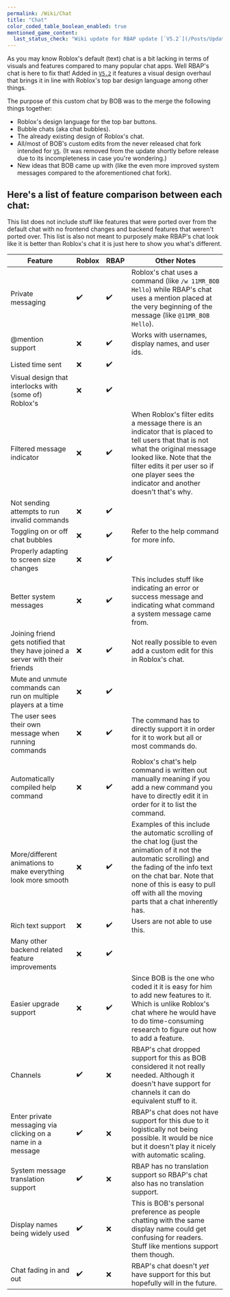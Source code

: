 ```yaml
---
permalink: /Wiki/Chat
title: "Chat"
color_coded_table_boolean_enabled: true
mentioned_game_content:
  last_status_check: "Wiki update for RBAP update [`V5.2`](/Posts/Update-Log/5-2-0)"
---
```


As you may know Roblox's default (text) chat is a bit lacking in terms of visuals and features compared to many popular chat apps. Well RBAP's chat is here to fix that! Added in [`V5.2`](/Posts/Update-Log/5-2-0) it features a visual design overhaul that brings it in line with Roblox's top bar design language among other things.

The purpose of this custom chat by BOB was to the merge the following things together:
* Roblox's design language for the top bar buttons.
* Bubble chats (aka chat bubbles).
* The already existing design of Roblox's chat.
* All/most of BOB's custom edits from the never released chat fork intended for [`V5`](/Posts/Update-Log/5-0-0). (It was removed from the update shortly before release due to its incompleteness in case you're wondering.)
* New ideas that BOB came up with (like the even more improved system messages compared to the aforementioned chat fork).

## Here's a list of feature comparison between each chat:

This list does not include stuff like features that were ported over from the default chat with no frontend changes and backend features that weren't ported over. This list is also not meant to purposely make RBAP's chat look like it is better than Roblox's chat it is just here to show you what's different.

| Feature | Roblox | RBAP | Other Notes |
|-|-|-|-|
| Private messaging																	| ✔️ | ✔️ | Roblox's chat uses a command (like `/w 11MR_BOB Hello`) while RBAP's chat uses a mention placed at the very beginning of the message (like `@11MR_BOB Hello`). |
| @mention support																	| ❌ | ✔️ | Works with usernames, display names, and user ids. |
| Listed time sent																	| ❌ | ✔️ |  |
| Visual design that interlocks with (some of) Roblox's								| ❌ | ✔️ |  |
| Filtered message indicator														| ❌ | ✔️ | When Roblox's filter edits a message there is an indicator that is placed to tell users that that is not what the original message looked like. Note that the filter edits it per user so if one player sees the indicator and another doesn't that's why. |
| Not sending attempts to run invalid commands										| ❌ | ✔️ |  |
| Toggling on or off chat bubbles													| ❌ | ✔️ | Refer to the help command for more info. |
| Properly adapting to screen size changes											| ❌ | ✔️ |  |
| Better system messages															| ❌ | ✔️ | This includes stuff like indicating an error or success message and indicating what command a system message came from. |
| Joining friend gets notified that they have joined a server with their friends	| ❌ | ✔️ | Not really possible to even add a custom edit for this in Roblox's chat. |
| Mute and unmute commands can run on multiple players at a time					| ❌ | ✔️ |  |
| The user sees their own message when running commands								| ❌ | ✔️ | The command has to directly support it in order for it to work but all or most commands do. |
| Automatically compiled help command												| ❌ | ✔️ | Roblox's chat's help command is written out manually meaning if you add a new command you have to directly edit it in order for it to list the command. |
| More/different animations to make everything look more smooth						| ❌ | ✔️ | Examples of this include the automatic scrolling of the chat log (just the animation of it not the automatic scrolling) and the fading of the info text on the chat bar. Note that none of this is easy to pull off with all the moving parts that a chat inherently has. |
| Rich text support																	| ❌ | ✔️ | Users are not able to use this. |
| Many other backend related feature improvements									| ❌ | ✔️ |  |
| Easier upgrade support															| ❌ | ✔️ | Since BOB is the one who coded it it is easy for him to add new features to it. Which is unlike Roblox's chat where he would have to do time-consuming research to figure out how to add a feature. |
| Channels																			| ✔️ | ❌ | RBAP's chat dropped support for this as BOB considered it not really needed. Although it doesn't have support for channels it can do equivalent stuff to it. |
| Enter private messaging via clicking on a name in a message						| ✔️ | ❌ | RBAP's chat does not have support for this due to it logistically not being possible. It would be nice but it doesn't play it nicely with automatic scaling. |
| System message translation support												| ✔️ | ❌ | RBAP has no translation support so RBAP's chat also has no translation support. |
| Display names being widely used													| ✔️ | ❌ | This is BOB's personal preference as people chatting with the same display name could get confusing for readers. Stuff like mentions support them though. |
| Chat fading in and out															| ✔️ | ❌ | RBAP's chat doesn't *yet* have support for this but hopefully will in the future. |